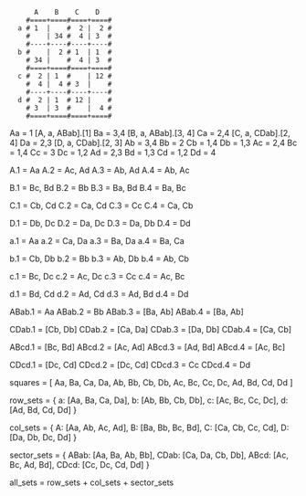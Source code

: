 
          A    B    C    D
        #====+====#====+====#
      a # 1  |    #  2 |  2 #
        #    | 34 #  4 | 3  #
        #----+----#----+----#
      b #    |  2 # 1  | 1  #
        # 34 |    #  4 | 3  #
        #====+====#====+====#
      c #  2 | 1  #    | 12 #
        #  4 |  4 # 3  |    #
        #----+----#----+----#
      d #  2 | 1  # 12 |    #
        # 3  | 3  #    |  4 #
        #====+====#====+====#

Aa = 1      [A, a, ABab].[1]
Ba = 3,4    [B, a, ABab].[3, 4]
Ca = 2,4    [C, a, CDab].[2, 4]
Da = 2,3    [D, a, CDab].[2, 3]
Ab = 3,4
Bb = 2
Cb = 1,4
Db = 1,3
Ac = 2,4
Bc = 1,4
Cc = 3
Dc = 1,2
Ad = 2,3
Bd = 1,3
Cd = 1,2
Dd = 4

A.1 = Aa
A.2 = Ac, Ad
A.3 = Ab, Ad
A.4 = Ab, Ac

B.1 = Bc, Bd
B.2 = Bb
B.3 = Ba, Bd
B.4 = Ba, Bc

C.1 = Cb, Cd
C.2 = Ca, Cd
C.3 = Cc
C.4 = Ca, Cb

D.1 = Db, Dc
D.2 = Da, Dc
D.3 = Da, Db
D.4 = Dd

a.1 = Aa
a.2 = Ca, Da
a.3 = Ba, Da
a.4 = Ba, Ca

b.1 = Cb, Db
b.2 = Bb
b.3 = Ab, Db
b.4 = Ab, Cb

c.1 = Bc, Dc
c.2 = Ac, Dc
c.3 = Cc
c.4 = Ac, Bc

d.1 = Bd, Cd
d.2 = Ad, Cd
d.3 = Ad, Bd
d.4 = Dd

ABab.1 = Aa
ABab.2 = Bb
ABab.3 = [Ba, Ab]
ABab.4 = [Ba, Ab]

CDab.1 = [Cb, Db]
CDab.2 = [Ca, Da]
CDab.3 = [Da, Db]
CDab.4 = [Ca, Cb]

ABcd.1 = [Bc, Bd]
ABcd.2 = [Ac, Ad]
ABcd.3 = [Ad, Bd]
ABcd.4 = [Ac, Bc]

CDcd.1 = [Dc, Cd]
CDcd.2 = [Dc, Cd]
CDcd.3 = Cc
CDcd.4 = Dd


squares = [
    Aa, Ba, Ca, Da,
    Ab, Bb, Cb, Db,
    Ac, Bc, Cc, Dc,
    Ad, Bd, Cd, Dd
]

row_sets = {
    a: [Aa, Ba, Ca, Da],
    b: [Ab, Bb, Cb, Db],
    c: [Ac, Bc, Cc, Dc],
    d: [Ad, Bd, Cd, Dd]
}

col_sets = {
    A: [Aa, Ab, Ac, Ad],
    B: [Ba, Bb, Bc, Bd],
    C: [Ca, Cb, Cc, Cd],
    D: [Da, Db, Dc, Dd]
}

sector_sets = {
    ABab: [Aa, Ba, Ab, Bb],
    CDab: [Ca, Da, Cb, Db],
    ABcd: [Ac, Bc, Ad, Bd],
    CDcd: [Cc, Dc, Cd, Dd]
}

all_sets = row_sets + col_sets + sector_sets
